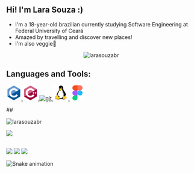 ## Hi! I'm Lara Souza :) 

- I'm a 18-year-old brazilian currently studying Software Engineering at Federal University of Ceará 
- Amazed by travelling and discover new places!
- I'm also veggie🌱 


<p align="center"> <img src="https://komarev.com/ghpvc/?username=larasouzabr&label=Profile%20views&color=ff00ae&style=plastic" alt="larasouzabr" /> </p>

<h2 align="left">Languages and Tools:</h2>
<p align="left"> <a href="https://www.cprogramming.com/" target="_blank"> <img src="https://raw.githubusercontent.com/devicons/devicon/master/icons/c/c-original.svg" alt="c" width="40" height="40"/> </a> 
<a href="https://www.w3schools.com/cpp/" target="_blank"> <img src="https://raw.githubusercontent.com/devicons/devicon/master/icons/cplusplus/cplusplus-original.svg" alt="cplusplus" width="40" height="40"/> </a>
<a href="https://git-scm.com/" target="_blank"> <img src="https://www.vectorlogo.zone/logos/git-scm/git-scm-icon.svg" alt="git" width="40" height="40"/> </a> <a href="https://www.linux.org/" target="_blank"> <img src="https://raw.githubusercontent.com/devicons/devicon/master/icons/linux/linux-original.svg" alt="linux" width="40" height="40"/> </a>
 <a href="https://www.figma.com/" target="_blank"> <img src="https://raw.githubusercontent.com/devicons/devicon/master/icons/figma/figma-original.svg" alt="figma" width="40" height="40"/> </a>
</p>
##
<div style="display: inline_block">
<p> <img height="180em" src="https://github-readme-stats.vercel.app/api/top-langs/?username=larasouzabr&layout=compact&langs_count=16&theme=omni"alt="larasouzabr"/> </p>

 <img height="180em" src="https://github-readme-stats.vercel.app/api?username=larasouzabr&show_icons=true&theme=omni&include_all_commits=true&count_private=true"/>
</div>
 
 ##
 
 <div>
  <a href="https://instagram.com/laragabb_" target="_blank"><img src="https://img.shields.io/badge/-Instagram-%23E4405F?style=for-the-badge&logo=instagram&logoColor=white" target="_blank"></a>
  <a href = "mailto:laragabriellysouzabatista@gmail.com"><img src="https://img.shields.io/badge/Gmail-D14836?style=for-the-badge&logo=gmail&logoColor=white" target="_blank"></a>
  <a href="https://www.linkedin.com/in/lara-souza-engsoftware/" target="_blank"><img src="https://img.shields.io/badge/-LinkedIn-%230077B5?style=for-the-badge&logo=linkedin&logoColor=white" target="_blank"></a>   
</div>

![Snake animation](https://github.com/larasouzabr/larasouzabr/blob/output/github-contribution-grid-snake.svg)
